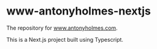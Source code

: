 # www-antonyholmes-nextjs

The repository for www.antonyholmes.com.

This is a Next.js project built using Typescript.
